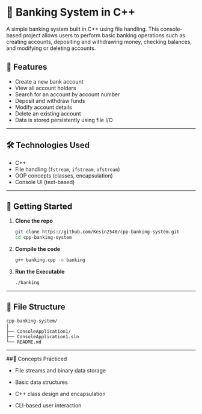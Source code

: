 # 🏦 Banking System in C++

A simple banking system built in C++ using file handling. This console-based project allows users to perform basic banking operations such as creating accounts, depositing and withdrawing money, checking balances, and modifying or deleting accounts.

## 📌 Features

- Create a new bank account  
- View all account holders  
- Search for an account by account number  
- Deposit and withdraw funds  
- Modify account details  
- Delete an existing account  
- Data is stored persistently using file I/O

---

## 🛠️ Technologies Used

- C++  
- File handling (`fstream`, `ifstream`, `ofstream`)  
- OOP concepts (classes, encapsulation)  
- Console UI (text-based)

---

## 🚀 Getting Started

1. **Clone the repo**  
   ```bash
   git clone https://github.com/Kesin2540/cpp-banking-system.git
   cd cpp-banking-system

2. **Compile the code**
   ```bash
   g++ banking.cpp -o banking

3. **Run the Executable**
   ```bash
   ./banking

---

## 📂 File Structure
```
cpp-banking-system/
│
├── ConsoleApplication1/    
├── ConsoleApplication1.sln     
└── README.md          
```

---

##🧠 Concepts Practiced
  - File streams and binary data storage

  - Basic data structures

  - C++ class design and encapsulation

  - CLI-based user interaction
